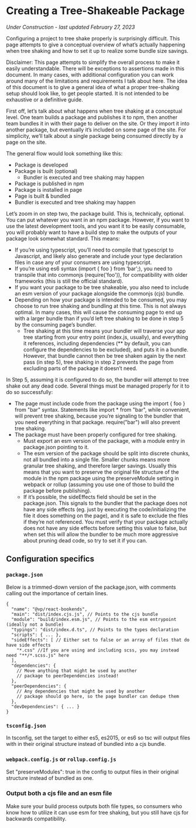 # Creating a Tree-Shakeable Package
_Under Construction - last updated February 27, 2023_

Configuring a project to tree shake properly is surprisingly difficult. This page attempts to give a conceptual overview of what’s actually happening when tree shaking and how to set it up to realize some bundle size savings.

Disclaimer: This page attempts to simplify the overall process to make it easily understandable. There will be exceptions to assertions made in this document. In many cases, with additional configuration you can work around many of the limitations and requirements I talk about here. The idea of this document is to give a general idea of what a proper tree-shaking setup should look like, to get people started. It is not intended to be exhaustive or a definitive guide.

First off, let’s talk about what happens when tree shaking at a conceptual level. One team builds a package and publishes it to npm, then another team bundles it in with their page to deliver on the site. Or they import it into another package, but eventually it’s included on some page of the site. For simplicity, we’ll talk about a single package being consumed directly by a page on the site.

The general flow would look something like this:
* Package is developed
* Package is built (optional)
  * Bundler is executed and tree shaking may happen
* Package is published in npm
* Package is installed in page
* Page is built & bundled
* Bundler is executed and tree shaking may happen

Let’s zoom in on step two, the package build. This is, technically, optional. You can put whatever you want in an npm package. However, if you want to use the latest development tools, and you want it to be easily consumable, you will probably want to have a build step to make the outputs of your package look somewhat standard. This means:
* If you’re using typescript, you’ll need to compile that typescript to Javascript, and likely also generate and include your type declaration files in case any of your consumers are using typescript.
* If you’re using es6 syntax (import { foo } from ‘bar';), you need to transpile that into commonjs (require('foo')), for compatibility with older frameworks (this is still the official standard).
* If you want your package to be tree shakeable, you also need to include an esm version of your package alongside the commonjs (cjs) bundle.
* Depending on how your package is intended to be consumed, you may choose to run tree shaking and bundling at this time. This is not always optimal. In many cases, this will cause the consuming page to end up with a larger bundle than if you’d left tree shaking to be done in step 5 by the consuming page’s bundler.
  * Tree shaking at this time means your bundler will traverse your app tree starting from your entry point (index.js, usually), and everything it references, including dependencies (** by default, you can configure the dependencies to be excluded), and puts it in a bundle. However, that bundle cannot then be tree shaken again by the next pass (in step 5), tree shaking in step 2 prevents the page from excluding parts of the package it doesn’t need.

In Step 5, assuming it is configured to do so, the bundler will attempt to tree shake out any dead code. Several things must be managed properly for it to do so successfully:
* The page must include code from the package using the import { foo } from "bar" syntax. Statements like import * from "bar", while convenient, will prevent tree shaking, because you’re signaling to the bundler that you need everything in that package. require("bar") will also prevent tree shaking.
* The package must have been properly configured for tree shaking.
  * Must export an esm version of the package, with a module entry in package.json pointing to it.
  * The esm version of the package should be split into discrete chunks, not all bundled into a single file. Smaller chunks means more granular tree shaking, and therefore larger savings. Usually this means that you want to preserve the original file structure of the module in the npm package using the preserveModule setting in webpack or rollup (assuming you use one of those to build the package before publishing).
  * If it’s possible, the sideEffects field should be set in the package.json. This signals to the bundler that the package does not have any side effects (eg. just by executing the code/initializing the file it does something on the page), and it is safe to exclude the files if they’re not referenced. You must verify that your package actually does not have any side effects before setting this value to false, but when set this will allow the bundler to be much more aggressive about pruning dead code, so try to set it if you can.

## Configuration specifics
### `package.json`
Below is a trimmed-down version of the package.json, with comments calling out the importance of certain lines.

```
{
  "name": "@vp/react-bookends",
  "main": "dist/index.cjs.js", // Points to the cjs bundle
  "module": "build/index.esm.js", // Points to the esm entrypoint (ideally not a bundle)
  "typings": "dist/index.d.ts", // Points to the types declaration
  "scripts": { ... },
  "sideEffects": [ // Either set to false or an array of files that do have side effects
    "*.css" //If you are using and including scss, you may instead need "**/*.scss.js" here
  ],
  "dependencies": {
    // Move anything that might be used by another
    // package to peerDependencies instead!
  },
  "peerDependencies": {
    // Any dependencies that might be used by another
    // package should go here, so the page bundler can dedupe them
  },
  "devDependencies": { ... }
}
```

### `tsconfig.json`
In tsconfig, set the target to either es5, es2015, or es6 so tsc will output files with in their original structure instead of bundled into a cjs bundle.

### `webpack.config.js` or `rollup.config.js`
Set "preserveModules": true in the config to output files in their original structure instead of bundled as one.

### Output both a cjs file and an esm file
Make sure your build process outputs both file types, so consumers who know how to utilize it can use esm for tree shaking, but you still have cjs for backwards compatibility.
